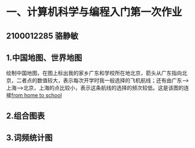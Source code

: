 
# 一、计算机科学与编程入门第一次作业
## 2100012285 骆静敏
## 1.中国地图、世界地图
绘制中国地图，在图上标出我的家乡广东和学校所在地北京，箭头从广东指向北京，二者点的数值较大，表示每次开学时我一般选择的飞机航线；还有由广东——>上海——>北京，上海的点比较小，表示这条航线的选择的频次较低。这是该图的连接[from home to school](pku)
## 2.组合图表
## 3.词频统计图
